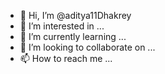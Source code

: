 - 👋 Hi, I’m @aditya11Dhakrey
- 👀 I’m interested in ...
- 🌱 I’m currently learning ...
- 💞️ I’m looking to collaborate on ...
- 📫 How to reach me ...

<!---
aditya11Dhakrey/aditya11Dhakrey is a ✨ special ✨ repository because its `README.md` (this file) appears on your GitHub profile.
You can click the Preview link to take a look at your changes.
--->
